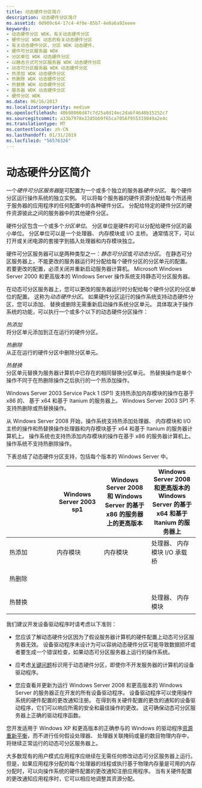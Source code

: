 ```yaml
---
title: 动态硬件分区简介
description: 动态硬件分区简介
ms.assetid: 0d909c64-17c4-4f0e-85b7-4e0a6a92eeee
keywords:
- 动态硬件分区 WDK，有关动态硬件分区
- 硬件分区 WDK 动态的有关动态硬件分区
- 有关动态硬件分区，分区 WDK 动态硬件，
- 硬件可分区服务器 WDK
- 分区单位 WDK 动态硬件分区
- 以静态方式可分区服务器 WDK 动态硬件分区
- 动态可分区服务器 WDK 动态硬件分区
- 热添加 WDK 动态硬件分区
- 热删除 WDK 动态硬件分区
- 热替换 WDK 动态硬件分区
- 服务器 WDK 动态硬件分区
- 硬件分区 WDK
ms.date: 06/16/2017
ms.localizationpriority: medium
ms.openlocfilehash: 40b98066d47c7d25a8d14ec2dabf4648b15252c7
ms.sourcegitcommit: a33b7978e22d5bb9f65ca7056f955319049a2e4c
ms.translationtype: MT
ms.contentlocale: zh-CN
ms.lasthandoff: 01/31/2019
ms.locfileid: "56576326"
---
```

# <a name="introduction-to-dynamic-hardware-partitioning"></a>动态硬件分区简介


一个*硬件可分区服务器*是可配置为一个或多个独立的服务器*硬件分区*。 每个硬件分区运行操作系统的独立实例。 可以将每个服务器的硬件资源分配给每个所适用于服务器的应用程序的任何配置中的各种硬件分区。 分配给特定的硬件分区的硬件资源彼此之间的服务器中的其他硬件分区。

硬件分区包含一个或多个*分区单位*。 分区单位是硬件的可以分配给硬件分区的最小单位。 分区单位可以是一个处理器、 内存模块或 I/O 主桥。 通常情况下，可以打开或关闭电源的套接字到插入处理器和内存模块独立。

硬件可分区服务器可以是两种类型之一：*静态可分区*或*可动态分区*。 在静态可分区服务器上，不能更改的服务器运行时分配给每个硬件分区的分区单元的配置。 若要更改的配置，必须关闭并重新启动服务器计算机。 Microsoft Windows Server 2000 和更高版本的 Windows Server 操作系统支持静态可分区服务器。

在动态可分区服务器上，您可以更改的服务器运行时分配给每个硬件分区的分区单位的配置。 这称为*动态硬件分区*。 如果硬件分区运行的操作系统支持动态硬件分区，您可以添加、 替换或删除无需重新启动操作系统分区单元。 具体取决于操作系统的功能，可以执行一个或多个以下的动态硬件分区操作：

<a href="" id="hot-add"></a>*热添加*  
将分区单元添加到正在运行的硬件分区。

<a href="" id="hot-remove"></a>*热删除*  
从正在运行的硬件分区中删除分区单元。

<a href="" id="hot-replace"></a>*热替换*  
分区单元替换为服务器计算机中已存在的相同替换分区单元。 热替换操作是单个操作不同于在热删除操作之后执行的一个热添加操作。

Windows Server 2003 Service Pack 1 (SP1) 支持热添加内存模块的操作在基于 x86 的、 基于 x64 和基于 Itanium 的服务器上。 Windows Server 2003 SP1 不支持热删除或热替换操作。

从 Windows Server 2008 开始，操作系统支持热添加处理器、 内存模块和 I/O 主桥的操作和热替换操作处理器和内存模块基于 x64 和基于 Itanium 的服务器计算机上。 操作系统也支持热添加内存模块的操作在基于 x86 的服务器计算机上。 操作系统不支持热删除操作。

下表总结了动态硬件分区支持，包括每个版本的 Windows Server 中。

<table>
<colgroup>
<col width="25%" />
<col width="25%" />
<col width="25%" />
<col width="25%" />
</colgroup>
<thead>
<tr class="header">
<th></th>
<th>Windows Server 2003 sp1</th>
<th>Windows Server 2008 和 Windows Server 的基于 x86 的服务器上的更高版本</th>
<th>Windows Server 2008 和更高版本的 Windows Server 的基于 x64 和基于 Itanium 的服务器上</th>
</tr>
</thead>
<tbody>
<tr class="odd">
<td><p>热添加</p></td>
<td><p>内存模块</p></td>
<td><p>内存模块</p></td>
<td>处理器、 内存模块 I/O 承载桥</td>
</tr>
<tr class="even">
<td><p>热删除</p></td>
<td></td>
<td></td>
<td></td>
</tr>
<tr class="odd">
<td><p>热替换</p></td>
<td></td>
<td></td>
<td>处理器、 内存模块</td>
</tr>
</tbody>
</table>

 

我们建议开发设备驱动程序时请考虑以下准则：

-   您应该了解动态硬件分区因为了假设服务器计算机的硬件配置上动态可分区服务器无效。 设备驱动程序未设计为可以容纳动态硬件分区可能导致数据损坏或者要生成一个错误检查，如果动态可分区服务器上运行的操作系统。

-   应考虑[关键问题](critical-issues-for-device-drivers.md)标识用于动态硬件分区，即使你不开发服务器的计算机的设备驱动程序。

-   您应查看并更新为运行 Windows Server 2008 和更高版本的 Windows Server 的服务器正在开发的所有设备驱动程序。 设备驱动程序可以使用操作系统的硬件配置的更改通知注册。 在得到有关硬件配置的更改的通知的设备驱动程序，它们可以响应所需的安全和最佳操作的更改。 这可确保动态可分区服务器上正确的驱动程序函数。

您开发适用于 Windows XP 和更高版本的正确参与的 Windows 的驱动程序[资源重新平衡](stopping-a-device-to-rebalance-resources.md)，而不进行任何假设处理器、 处理器关联掩码或量的数目物理内存中，将继续正常运行的动态可分区服务器上。

大多数现有的用户模式应用程序应继续在无需任何修改动态可分区服务器上运行。 但是，如果应用程序分配的每个处理器的线程或执行基于物理内存量是可用的内存分配时，可以向操作系统的硬件配置的更改通知注册应用程序。 当有关硬件配置的更改通知应用程序时，它可以相应地调整其资源分配。

 

 




